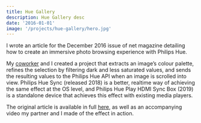 ```yaml
---
title: Hue Gallery
description: Hue Gallery desc
date: '2016-01-01'
image: '/projects/hue-gallery/hero.jpg'
---
```


I wrote an article for the December 2016 issue of net magazine detailing how to create an immersive photo browsing experience with Philips Hue.

My [coworker](https://brandonjpierce.com/) and I created a project that extracts an image’s colour palette, refines the selection by filtering dark and less saturated values, and sends the resulting values to the Philips Hue API when an image is scrolled into view. Philips Hue Sync (released 2018) is a better, realtime way of achieving the same effect at the OS level, and Philips Hue Play HDMI Sync Box (2019) is a standalone device that achieves this effect with existing media players.

The original article is available in full [here](/writing/hue-gallery/), as well as an accompanying video my partner and I made of the effect in action.
